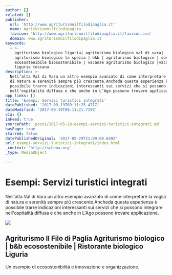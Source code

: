 ```yaml
---
author: []
related: []
publisher:
  url: 'http://www.agriturismoilfilodipaglia.it'
  name: Agriturismoilfilodipaglia
  favicon: 'http://www.agriturismoilfilodipaglia.it/favicon.ico'
  domain: www.agriturismoilfilodipaglia.it
keywords:
  - >-
    agriturismo biologico liguria| agriturismo biologico val di vara|
    agriturismo biologico la spezia | b&b | agriturismo biologico | sostenibile
    ecosostenibile biosostenibile | vacanze agriturismo biologico |vacanza green
    liguria toscana
description: >-
  Nell’alta Val di Vara un altro esempio avanzato di come interpretare la voglia
  di natura e serenità sempre più crescente.Ancheda questa esperienza è
  possibile trarre indicazioni interessanti sui servizi che si possono integrare
  nell’ospitalità diffusa e che anche in L’Ago possono trovare applicazione.
app_links: []
title: 'Esempi: Servizi turistici integrati'
datePublished: '2017-09-19T09:11:25.471Z'
dateModified: '2017-09-19T09:11:21.719Z'
via: {}
inFeed: true
sourcePath: _posts/2017-05-29-esempi-servizi-turistici-integrati.md
hasPage: true
starred: false
datePublishedOriginal: '2017-05-29T21:09:08.649Z'
url: esempi-servizi-turistici-integrati/index.html
_context: 'http://schema.org'
_type: MediaObject

---
```

# Esempi: Servizi turistici integrati

Nell'alta Val di Vara un altro esempio avanzato di come interpretare la voglia di natura e serenità sempre più crescente.Ancheda questa esperienza è possibile trarre indicazioni interessanti sui servizi che si possono integrare nell'ospitalità diffusa e che anche in L'Ago possono trovare applicazione.

<article style=""><img src="https://imgflo.herokuapp.com/graph/2b2431f8e7ba7b0/04ce279a287cc684c26c174631e7e582/noop.jpg?input=http%3A%2F%2Fwww.agriturismoilfilodipaglia.it%2FeasyUp%2Fimage%2Fdscf5082y6tq.jpg" /><h1>Agriturismo Il Filo di Paglia Agriturismo biologico | b&amp;b ecosostenibile | Ristorante biologico Liguria </h1><p>Un esempio di ecosostenibilità e innovazione e organizzazione.</p></article>